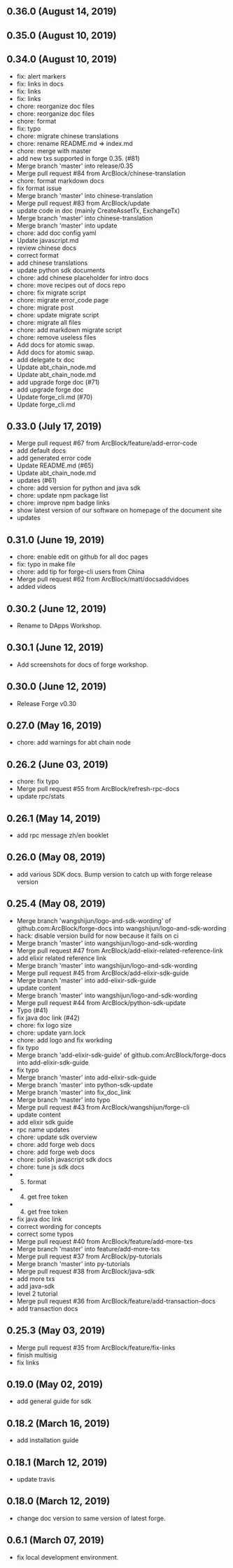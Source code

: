 ## 0.36.0 (August 14, 2019)


## 0.35.0 (August 10, 2019)


## 0.34.0 (August 10, 2019)

- fix: alert markers
- fix: links in docs
- fix: links
- fix: links
- chore: reorganize doc files
- chore: reorganize doc files
- chore: format
- fix: typo
- chore: migrate chinese translations
- chore: rename README.md => index.md
- chore: merge with master
- add new txs supported in forge 0.35. (#81)
- Merge branch 'master' into release/0.35
- Merge pull request #84 from ArcBlock/chinese-translation
- chore: format markdown docs
- fix format issue
- Merge branch 'master' into chinese-translation
- Merge pull request #83 from ArcBlock/update
- update code in doc (mainly CreateAssetTx, ExchangeTx)
- Merge branch 'master' into chinese-translation
- Merge branch 'master' into update
- chore: add doc config yaml
- Update javascript.md
- review chinese docs
- correct format
- add chinese translations
- update python sdk documents
- chore: add chinese placeholder for intro docs
- chore: move recipes out of docs repo
- chore: fix migrate script
- chore: migrate error_code page
- chore: migrate post
- chore: update migrate script
- chore: migrate all files
- chore: add markdown migrate script
- chore: remove useless files
- Add docs for atomic swap.
- Add docs for atomic swap.
- add delegate tx doc
- Update abt_chain_node.md
- Update abt_chain_node.md
- add upgrade forge doc (#71)
- add upgrade forge doc
- Update forge_cli.md (#70)
- Update forge_cli.md

## 0.33.0 (July 17, 2019)

- Merge pull request #67 from ArcBlock/feature/add-error-code
- add default docs
- add generated error code
- Update README.md (#65)
- Update abt_chain_node.md
- updates (#61)
- chore: add version for python and java sdk
- chore: update npm package list
- chore: improve npm badge links
- show latest version of our software on homepage of the document site
- updates

## 0.31.0 (June 19, 2019)

- chore: enable edit on github for all doc pages
- fix: typo in make file
- chore: add tip for forge-cli users from China
- Merge pull request #62 from ArcBlock/matt/docsaddvidoes
- added videos

## 0.30.2 (June 12, 2019)

- Rename to DApps Workshop.

## 0.30.1 (June 12, 2019)

- Add screenshots for docs of forge workshop.

## 0.30.0 (June 12, 2019)

- Release Forge v0.30

## 0.27.0 (May 16, 2019)

- chore: add warnings for abt chain node

## 0.26.2 (June 03, 2019)

- chore: fix typo
- Merge pull request #55 from ArcBlock/refresh-rpc-docs
- update rpc/stats

## 0.26.1 (May 14, 2019)

- add rpc message zh/en booklet

## 0.26.0 (May 08, 2019)

- add various SDK docs. Bump version to catch up with forge release version

## 0.25.4 (May 08, 2019)

- Merge branch 'wangshijun/logo-and-sdk-wording' of github.com:ArcBlock/forge-docs into wangshijun/logo-and-sdk-wording
- hack: disable version build for now because it fails on ci
- Merge branch 'master' into wangshijun/logo-and-sdk-wording
- Merge pull request #47 from ArcBlock/add-elixir-related-reference-link
- add elixir related reference link
- Merge branch 'master' into wangshijun/logo-and-sdk-wording
- Merge pull request #45 from ArcBlock/add-elixir-sdk-guide
- Merge branch 'master' into add-elixir-sdk-guide
- update content
- Merge branch 'master' into wangshijun/logo-and-sdk-wording
- Merge pull request #44 from ArcBlock/python-sdk-update
- Typo (#41)
- fix java doc link (#42)
- chore: fix logo size
- chore: update yarn.lock
- chore: add logo and fix workding
- fix typo
- Merge branch 'add-elixir-sdk-guide' of github.com:ArcBlock/forge-docs into add-elixir-sdk-guide
- fix typo
- Merge branch 'master' into add-elixir-sdk-guide
- Merge branch 'master' into python-sdk-update
- Merge branch 'master' into fix_doc_link
- Merge branch 'master' into typo
- Merge pull request #43 from ArcBlock/wangshijun/forge-cli
- update content
- add elixir sdk guide
- rpc name updates
- chore: update sdk overview
- chore: add forge web docs
- chore: add forge web docs
- chore: polish javascript sdk docs
- chore: tune js sdk docs
- 5. format
- 4. get free token
- 4. get free token
- fix java doc link
- correct wording for concepts
- correct some typos
- Merge pull request #40 from ArcBlock/feature/add-more-txs
- Merge branch 'master' into feature/add-more-txs
- Merge pull request #37 from ArcBlock/py-tutorials
- Merge branch 'master' into py-tutorials
- Merge pull request #38 from ArcBlock/java-sdk
- add more txs
- add java-sdk
- level 2 tutorial
- Merge pull request #36 from ArcBlock/feature/add-transaction-docs
- add transaction docs

## 0.25.3 (May 03, 2019)

- Merge pull request #35 from ArcBlock/feature/fix-links
- finish multisig
- fix links

## 0.19.0 (May 02, 2019)

- add general guide for sdk

## 0.18.2 (March 16, 2019)

- add installation guide

## 0.18.1 (March 12, 2019)

- update travis

## 0.18.0 (March 12, 2019)

- change doc version to same version of latest forge.

## 0.6.1 (March 07, 2019)

- fix local development environment.
